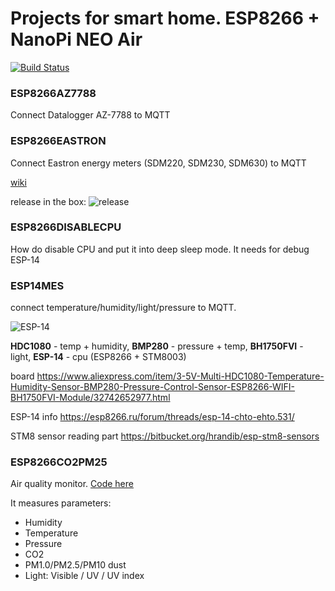 
# Projects for smart home. ESP8266 + NanoPi NEO Air
[![Build Status](https://travis-ci.org/merlokk/SmartHome.svg?branch=master)](https://travis-ci.org/merlokk/SmartHome)

### ESP8266AZ7788
Connect Datalogger AZ-7788 to MQTT

### ESP8266EASTRON
Connect Eastron energy meters (SDM220, SDM230, SDM630) to MQTT

[wiki](https://github.com/merlokk/SmartHome/wiki/ESP8266-to-Eastron-energy-meters)

release in the box:
![release](https://github.com/merlokk/SmartHome/blob/master/ESP8266EASTRON/images/DSC_0119.JPG)

### ESP8266DISABLECPU
How do disable CPU and put it into deep sleep mode. It needs for debug ESP-14

### ESP14MES
connect temperature/humidity/light/pressure to MQTT. 

![ESP-14](https://raw.github.com/merlokk/SmartHome/master/ESP14MES/docs/img2.jpg "ESP-14")

**HDC1080** - temp + humidity, **BMP280** - pressure + temp, **BH1750FVI** - light, **ESP-14** - cpu (ESP8266 + STM8003)

board https://www.aliexpress.com/item/3-5V-Multi-HDC1080-Temperature-Humidity-Sensor-BMP280-Pressure-Control-Sensor-ESP8266-WIFI-BH1750FVI-Module/32742652977.html

ESP-14 info https://esp8266.ru/forum/threads/esp-14-chto-ehto.531/

STM8 sensor reading part https://bitbucket.org/hrandib/esp-stm8-sensors

### ESP8266CO2PM25
Air quality monitor. [Code here](https://github.com/merlokk/SmartHome/tree/master/ESP8266CO2PM25)

It measures parameters:
* Humidity
* Temperature
* Pressure
* CO2
* PM1.0/PM2.5/PM10 dust
* Light: Visible / UV / UV index
